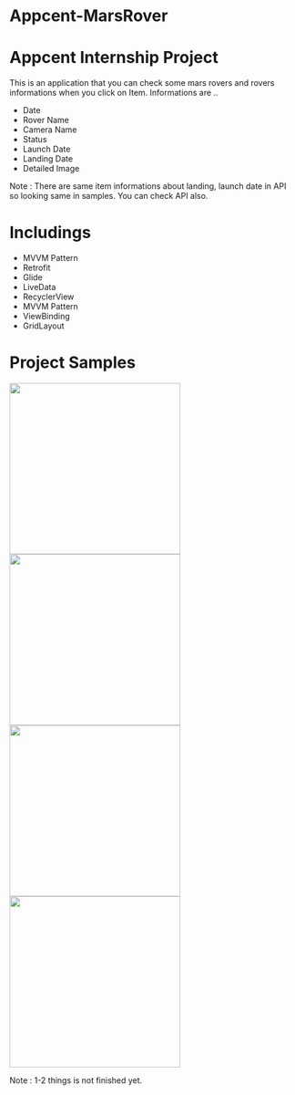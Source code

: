 # Appcent-MarsRover
# Appcent Internship Project

This is an application that you can check some mars rovers and rovers informations when you click on Item.
Informations are ..

- Date
- Rover Name
- Camera Name
- Status
- Launch Date
- Landing Date
- Detailed Image

Note :  There are same item informations about landing, launch date in API so looking same in samples. You can check API also.

# Includings
- MVVM Pattern
- Retrofit
- Glide
- LiveData
- RecyclerView
- MVVM Pattern
- ViewBinding
- GridLayout


# Project Samples

<img src="https://user-images.githubusercontent.com/88238748/166802465-84c53ef2-d430-4a9c-ac8a-022fc260dfe2.png" width="300">
<img src="https://user-images.githubusercontent.com/88238748/166802508-a35831df-70f0-4d63-94c1-6e3c9283e50b.png" width="300">
<img src="https://user-images.githubusercontent.com/88238748/166802559-18491fdb-5bcc-4e35-b65d-5df372221f66.png" width="300">
<img src="https://user-images.githubusercontent.com/88238748/166802589-60ae0958-dd4a-487e-b426-140bb5949718.png" width="300">

Note : 1-2 things is not finished yet.


